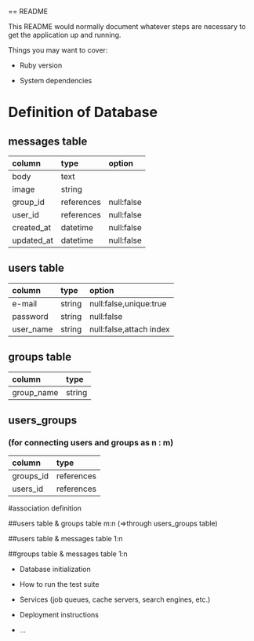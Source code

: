 == README

This README would normally document whatever steps are necessary to get the
application up and running.

Things you may want to cover:

* Ruby version

* System dependencies

# Definition of Database

## messages table
|column|type|option|
|:--|:--|:--|
|body|text||
|image|string||
|group_id|references|null:false|
|user_id|references|null:false|
|created_at|datetime|null:false|
|updated_at|datetime|null:false

## users table
|column|type|option|
|:--|:--|:--|
|e-mail|string|null:false,unique:true|
|password|string|null:false|
|user_name|string|null:false,attach index|

## groups table
|column|type|
|:--|:--|
|group_name|string|null:false|

## users_groups
### (for connecting users and groups as n : m)
|column|type|
|:--|:--|
|groups_id|references|
|users_id|references|

#association definition

##users table & groups table
m:n (=>through users_groups table)

##users table & messages table
1:n

##groups table & messages table
1:n

* Database initialization

* How to run the test suite

* Services (job queues, cache servers, search engines, etc.)

* Deployment instructions

* ...


